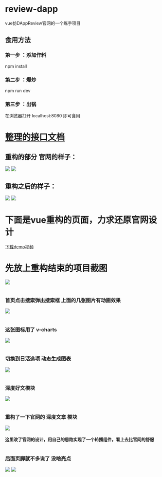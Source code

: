 
# review-dapp
vue仿DAppReview官网的一个练手项目

## 食用方法

### 第一步 ：添加作料

npm install 

### 第二步 ：爆炒

npm run dev 

### 第三步 ：出锅

在浏览器打开 localhost:8080 即可食用
 
# [整理的接口文档](https://github.com/KamyoChae/review-dapp/blob/master/api.md)

## 重构的部分 官网的样子：

![](https://github.com/KamyoChae/review-dapp/blob/master/_demo_image/deep1.JPG)
![](https://github.com/KamyoChae/review-dapp/blob/master/_demo_image/deep2.JPG)

## 重构之后的样子：
![](https://github.com/KamyoChae/review-dapp/blob/master/_demo_image/slider1.gif)
![](https://github.com/KamyoChae/review-dapp/blob/master/_demo_image/index_5_slider.JPG)

# 下面是vue重构的页面，力求还原官网设计

[下载demo视频](https://github.com/KamyoChae/review-dapp/blob/master/_demo_image/DAppReview.mp4)

# 先放上重构结束的项目截图

![](https://github.com/KamyoChae/review-dapp/blob/master/_demo_image/index_page_min.png)

#
### 首页点击搜索弹出搜索框 上面的几张图片有动画效果
![](https://github.com/KamyoChae/review-dapp/blob/master/_demo_image/index_1_search.JPG)

 
#
### 这张图标用了 v-charts 
![](https://github.com/KamyoChae/review-dapp/blob/master/_demo_image/index_4.JPG)

#
### 切换到日活选项 动态生成图表
![](https://github.com/KamyoChae/review-dapp/blob/master/_demo_image/index_4_user.JPG)

#
### 深度好文模块
![](https://github.com/KamyoChae/review-dapp/blob/master/_demo_image/index_5.JPG)

#
### 重构了一下官网的 深度文章 模块
![](https://github.com/KamyoChae/review-dapp/blob/master/_demo_image/index_5_slider.JPG)

#### 这里改了官网的设计，用自己的思路实现了一个轮播组件，看上去比官网的舒服

#
### 后面页脚就不多说了 没啥亮点
![](https://github.com/KamyoChae/review-dapp/blob/master/_demo_image/index_6.JPG) 
![](https://github.com/KamyoChae/review-dapp/blob/master/_demo_image/index_7.JPG)